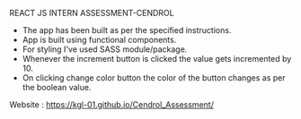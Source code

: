 REACT JS INTERN ASSESSMENT-CENDROL

- The app has been built as per the specified instructions.
- App is built using functional components.
- For styling I've used SASS module/package.
- Whenever the increment button is clicked the value gets incremented by 10.
- On clicking change color button the color of the button changes as per the boolean value.

Website : https://kgl-01.github.io/Cendrol_Assessment/